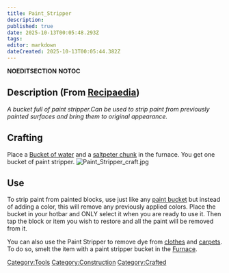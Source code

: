 ```yaml
---
title: Paint_Stripper
description: 
published: true
date: 2025-10-13T00:05:48.293Z
tags: 
editor: markdown
dateCreated: 2025-10-13T00:05:44.382Z
---
```


__NOEDITSECTION__ __NOTOC__

## Description (From [Recipaedia](Recipaedia "wikilink"))

*A bucket full of paint stripper.Can be used to strip paint from
previously painted surfaces and bring them to original appearance.*

## Crafting

Place a [Bucket of water](Recipaedia/Tools/Water_Bucket.md "wikilink") and a [saltpeter
chunk](Recipaedia/Minerals/Saltpeter_Chunk.md "wikilink") in the furnace. You get one bucket of
paint stripper. ![Paint_Stripper_craft.jpg](Paint_Stripper_craft.jpg
"Paint_Stripper_craft.jpg")

## Use

To strip paint from painted blocks, use just like any [paint
bucket](Recipaedia/Tools/Paint_Bucket.md "wikilink") but instead of adding a color, this
will remove any previously applied colors. Place the bucket in your
hotbar and ONLY select it when you are ready to use it. Then tap the
block or item you wish to restore and all the paint will be removed from
it.

You can also use the Paint Stripper to remove dye from
[clothes](Recipaedia/Clothes/Clothing.md "wikilink") and [carpets](Recipaedia/Items/Carpet.md "wikilink"). To do
so, smelt the item with a paint stripper bucket in the
[Furnace](Furnace "wikilink").

[Category:Tools](Category:Tools "wikilink")
[Category:Construction](Category:Construction "wikilink")
[Category:Crafted](Category:Crafted "wikilink")